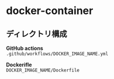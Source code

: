 # docker-container

## ディレクトリ構成

**GitHub actions**  
`.github/workflows/DOCKER_IMAGE_NAME.yml`  

**Dockerifle**  
`DOCKER_IMAGE_NAME/Dockerfile`  
